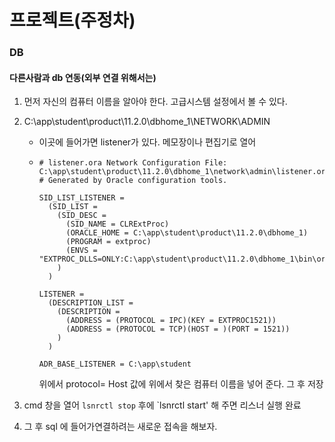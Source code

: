 # 프로젝트(주정차)

### DB 

#### 다른사람과 db 연동(외부 연결 위해서는)

1. 먼저 자신의 컴퓨터 이름을 알아야 한다. 고급시스템 설정에서 볼 수 있다.

2. C:\app\student\product\11.2.0\dbhome_1\NETWORK\ADMIN

   - 이곳에 들어가면 listener가 있다. 메모장이나 편집기로 열어

   - ```
     # listener.ora Network Configuration File: C:\app\student\product\11.2.0\dbhome_1\network\admin\listener.ora
     # Generated by Oracle configuration tools.
     
     SID_LIST_LISTENER =
       (SID_LIST =
         (SID_DESC =
           (SID_NAME = CLRExtProc)
           (ORACLE_HOME = C:\app\student\product\11.2.0\dbhome_1)
           (PROGRAM = extproc)
           (ENVS = "EXTPROC_DLLS=ONLY:C:\app\student\product\11.2.0\dbhome_1\bin\oraclr11.dll")
         )
       )
     
     LISTENER =
       (DESCRIPTION_LIST =
         (DESCRIPTION =
           (ADDRESS = (PROTOCOL = IPC)(KEY = EXTPROC1521))
           (ADDRESS = (PROTOCOL = TCP)(HOST = )(PORT = 1521))
         )
       )
     
     ADR_BASE_LISTENER = C:\app\student
     ```

     위에서 protocol= Host 값에 위에서 찾은 컴퓨터 이름을 넣어 준다. 그 후 저장

3. cmd 창을 열어 `lsnrctl stop` 후에 `lsnrctl start' 해 주면 리스너 실행 완료

4. 그 후 sql 에 들어가연결하려는 새로운 접속을 해보자. 



